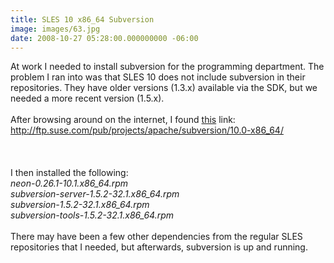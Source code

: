 ```yaml
---
title: SLES 10 x86_64 Subversion
image: images/63.jpg
date: 2008-10-27 05:28:00.000000000 -06:00
---
```

At work I needed to install subversion for the programming department.  The problem I ran into was that SLES 10 does not include subversion in their repositories.  They have older versions (1.3.x) available via the SDK, but we needed a more recent version (1.5.x).<br /><br />After browsing around on the internet, I found <a href="http://ftp.suse.com/pub/projects/apache/subversion/10.0-x86_64/">this</a> link:<br /><a href="http://ftp.suse.com/pub/projects/apache/subversion/10.0-x86_64/"> http://ftp.suse.com/pub/projects/apache/subversion/10.0-x86_64/<br /></a><br /><br /><br />I then installed the following:<br /><span style="font-style: italic;">neon-0.26.1-10.1.x86_64.rpm       </span><br /><span style="font-style: italic;">subversion-server-1.5.2-32.1.x86_64.rpm</span><br /><span style="font-style: italic;">subversion-1.5.2-32.1.x86_64.rpm  </span><br /><span style="font-style: italic;">subversion-tools-1.5.2-32.1.x86_64.rpm</span><br /><br />There may have been a few other dependencies from the regular SLES repositories that I needed, but afterwards, subversion is up and running.
